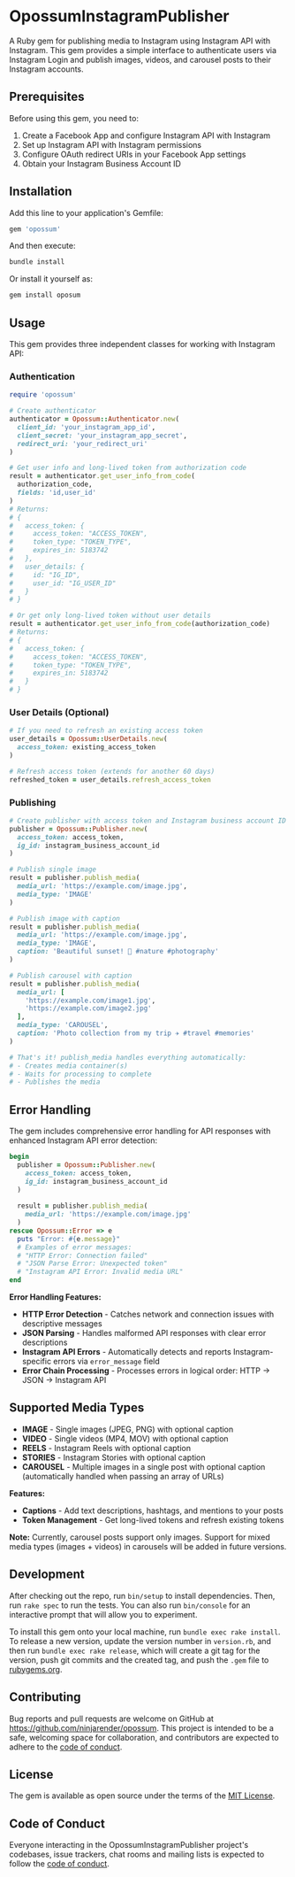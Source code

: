 # OpossumInstagramPublisher

A Ruby gem for publishing media to Instagram using Instagram API with Instagram. This gem provides a simple interface to authenticate users via Instagram Login and publish images, videos, and carousel posts to their Instagram accounts.

## Prerequisites

Before using this gem, you need to:

1. Create a Facebook App and configure Instagram API with Instagram 
2. Set up Instagram API with Instagram permissions
3. Configure OAuth redirect URIs in your Facebook App settings
4. Obtain your Instagram Business Account ID

## Installation

Add this line to your application's Gemfile:

```ruby
gem 'opossum'
```

And then execute:

```bash
bundle install
```

Or install it yourself as:

```bash
gem install oposum
```

## Usage

This gem provides three independent classes for working with Instagram API:

### Authentication

```ruby
require 'opossum'

# Create authenticator
authenticator = Opossum::Authenticator.new(
  client_id: 'your_instagram_app_id',
  client_secret: 'your_instagram_app_secret',
  redirect_uri: 'your_redirect_uri'
)

# Get user info and long-lived token from authorization code
result = authenticator.get_user_info_from_code(
  authorization_code,
  fields: 'id,user_id'
)
# Returns: 
# { 
#   access_token: {
#     access_token: "ACCESS_TOKEN",
#     token_type: "TOKEN_TYPE",
#     expires_in: 5183742
#   },
#   user_details: {
#     id: "IG_ID",
#     user_id: "IG_USER_ID"
#   }
# }

# Or get only long-lived token without user details
result = authenticator.get_user_info_from_code(authorization_code)
# Returns:
# { 
#   access_token: {
#     access_token: "ACCESS_TOKEN",
#     token_type: "TOKEN_TYPE",
#     expires_in: 5183742
#   }
# }
```

### User Details (Optional)

```ruby
# If you need to refresh an existing access token
user_details = Opossum::UserDetails.new(
  access_token: existing_access_token
)

# Refresh access token (extends for another 60 days)
refreshed_token = user_details.refresh_access_token
```

### Publishing

```ruby
# Create publisher with access token and Instagram business account ID
publisher = Opossum::Publisher.new(
  access_token: access_token,
  ig_id: instagram_business_account_id
)

# Publish single image
result = publisher.publish_media(
  media_url: 'https://example.com/image.jpg',
  media_type: 'IMAGE'
)

# Publish image with caption
result = publisher.publish_media(
  media_url: 'https://example.com/image.jpg',
  media_type: 'IMAGE',
  caption: 'Beautiful sunset! 🌅 #nature #photography'
)

# Publish carousel with caption
result = publisher.publish_media(
  media_url: [
    'https://example.com/image1.jpg',
    'https://example.com/image2.jpg'
  ],
  media_type: 'CAROUSEL',
  caption: 'Photo collection from my trip ✈️ #travel #memories'
)

# That's it! publish_media handles everything automatically:
# - Creates media container(s)
# - Waits for processing to complete  
# - Publishes the media
```



## Error Handling

The gem includes comprehensive error handling for API responses with enhanced Instagram API error detection:

```ruby
begin
  publisher = Opossum::Publisher.new(
    access_token: access_token,
    ig_id: instagram_business_account_id
  )
  
  result = publisher.publish_media(
    media_url: 'https://example.com/image.jpg'
  )
rescue Opossum::Error => e
  puts "Error: #{e.message}"
  # Examples of error messages:
  # "HTTP Error: Connection failed"
  # "JSON Parse Error: Unexpected token"
  # "Instagram API Error: Invalid media URL"
end
```

**Error Handling Features:**
- **HTTP Error Detection** - Catches network and connection issues with descriptive messages
- **JSON Parsing** - Handles malformed API responses with clear error descriptions
- **Instagram API Errors** - Automatically detects and reports Instagram-specific errors via `error_message` field
- **Error Chain Processing** - Processes errors in logical order: HTTP → JSON → Instagram API

## Supported Media Types

- **IMAGE** - Single images (JPEG, PNG) with optional caption
- **VIDEO** - Single videos (MP4, MOV) with optional caption
- **REELS** - Instagram Reels with optional caption
- **STORIES** - Instagram Stories with optional caption
- **CAROUSEL** - Multiple images in a single post with optional caption (automatically handled when passing an array of URLs)

**Features:**
- **Captions** - Add text descriptions, hashtags, and mentions to your posts
- **Token Management** - Get long-lived tokens and refresh existing tokens

**Note:** Currently, carousel posts support only images. Support for mixed media types (images + videos) in carousels will be added in future versions.

## Development

After checking out the repo, run `bin/setup` to install dependencies. Then, run `rake spec` to run the tests. You can also run `bin/console` for an interactive prompt that will allow you to experiment.

To install this gem onto your local machine, run `bundle exec rake install`. To release a new version, update the version number in `version.rb`, and then run `bundle exec rake release`, which will create a git tag for the version, push git commits and the created tag, and push the `.gem` file to [rubygems.org](https://rubygems.org).

## Contributing

Bug reports and pull requests are welcome on GitHub at https://github.com/ninjarender/opossum. This project is intended to be a safe, welcoming space for collaboration, and contributors are expected to adhere to the [code of conduct](https://github.com/[USERNAME]/opossum/blob/main/CODE_OF_CONDUCT.md).

## License

The gem is available as open source under the terms of the [MIT License](https://opensource.org/licenses/MIT).

## Code of Conduct

Everyone interacting in the OpossumInstagramPublisher project's codebases, issue trackers, chat rooms and mailing lists is expected to follow the [code of conduct](https://github.com/ninjarender/opossum/blob/main/CODE_OF_CONDUCT.md).
